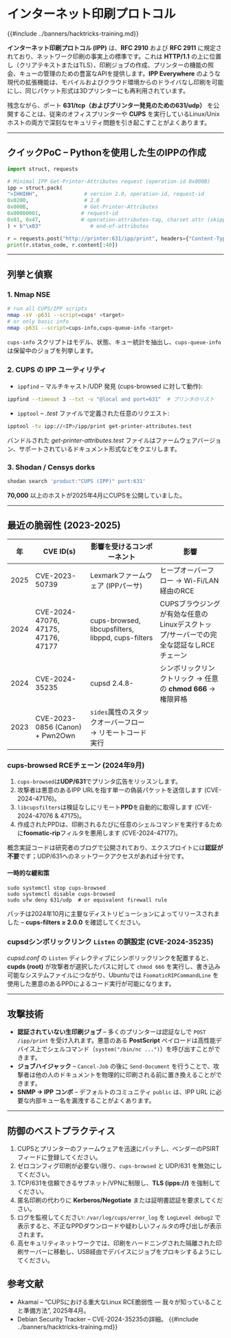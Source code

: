 # インターネット印刷プロトコル

{{#include ../banners/hacktricks-training.md}}

**インターネット印刷プロトコル (IPP)** は、**RFC 2910** および **RFC 2911** に規定されており、ネットワーク印刷の事実上の標準です。これは **HTTP/1.1** の上に位置し（クリアテキストまたはTLS）、印刷ジョブの作成、プリンターの機能の照会、キューの管理のための豊富なAPIを提供します。**IPP Everywhere** のような現代の拡張機能は、モバイルおよびクラウド環境からのドライバなし印刷を可能にし、同じパケット形式は3Dプリンターにも再利用されています。

残念ながら、ポート **631/tcp（およびプリンター発見のための631/udp）** を公開することは、従来のオフィスプリンターや **CUPS** を実行しているLinux/Unixホストの両方で深刻なセキュリティ問題を引き起こすことがよくあります。

---
## クイックPoC – Pythonを使用した生のIPPの作成
```python
import struct, requests

# Minimal IPP Get-Printer-Attributes request (operation-id 0x000B)
ipp = struct.pack(
">IHHIHH",               # version 2.0, operation-id, request-id
0x0200,                  # 2.0
0x000B,                  # Get-Printer-Attributes
0x00000001,             # request-id
0x01, 0x47,             # operation-attributes-tag, charset attr (skipped)
) + b"\x03"                # end-of-attributes

r = requests.post("http://printer:631/ipp/print", headers={"Content-Type":"application/ipp"}, data=ipp)
print(r.status_code, r.content[:40])
```
---
## 列挙と偵察

### 1. Nmap NSE
```bash
# run all CUPS/IPP scripts
nmap -sV -p631 --script=cups* <target>
# or only basic info
nmap -p631 --script=cups-info,cups-queue-info <target>
```
`cups-info` スクリプトはモデル、状態、キュー統計を抽出し、`cups-queue-info` は保留中のジョブを列挙します。

### 2. CUPS の IPP ユーティリティ
* `ippfind` – マルチキャスト/UDP 発見 (cups-browsed に対して動作):
```bash
ippfind --timeout 3 --txt -v "@local and port=631"  # プリンタのリスト
```
* `ipptool` – *.test* ファイルで定義された任意のリクエスト:
```bash
ipptool -tv ipp://<IP>/ipp/print get-printer-attributes.test
```
バンドルされた *get-printer-attributes.test* ファイルはファームウェアバージョン、サポートされているドキュメント形式などをクエリします。

### 3. Shodan / Censys dorks
```bash
shodan search 'product:"CUPS (IPP)" port:631'
```
**70,000** 以上のホストが2025年4月にCUPSを公開していました。

---
## 最近の脆弱性 (2023-2025)

| 年 | CVE ID(s) | 影響を受けるコンポーネント | 影響 |
|------|-----------|--------------------|--------|
| 2025 | CVE-2023-50739 | Lexmarkファームウェア (IPPパーサ) | ヒープオーバーフロー → Wi-Fi/LAN経由のRCE |
| 2024 | CVE-2024-47076, 47175, 47176, 47177 | cups-browsed, libcupsfilters, libppd, cups-filters | CUPSブラウジングが有効な任意のLinuxデスクトップ/サーバーでの完全な認証なしRCEチェーン |
| 2024 | CVE-2024-35235 | cupsd 2.4.8- | シンボリックリンクトリック → 任意の **chmod 666** → 権限昇格 |
| 2023 | CVE-2023-0856 (Canon) + Pwn2Own | `sides`属性のスタックオーバーフロー → リモートコード実行 |

### cups-browsed RCEチェーン (2024年9月)
1. `cups-browsed`は**UDP/631**でプリンタ広告をリッスンします。
2. 攻撃者は悪意のあるIPP URLを指す単一の偽装パケットを送信します (CVE-2024-47176)。
3. `libcupsfilters`は検証なしにリモート**PPD**を自動的に取得します (CVE-2024-47076 & 47175)。
4. 作成されたPPDは、印刷されるたびに任意のシェルコマンドを実行するために**foomatic-rip**フィルタを悪用します (CVE-2024-47177)。

概念実証コードは研究者のブログで公開されており、エクスプロイトには**認証が不要**です；UDP/631へのネットワークアクセスがあれば十分です。

#### 一時的な緩和策
```
sudo systemctl stop cups-browsed
sudo systemctl disable cups-browsed
sudo ufw deny 631/udp  # or equivalent firewall rule
```
パッチは2024年10月に主要なディストリビューションによってリリースされました – **cups-filters ≥ 2.0.0** を確認してください。

### cupsdシンボリックリンク `Listen` の誤設定 (CVE-2024-35235)
*cupsd.conf* の `Listen` ディレクティブにシンボリックリンクを配置すると、**cupds (root)** が攻撃者が選択したパスに対して `chmod 666` を実行し、書き込み可能なシステムファイルにつながり、Ubuntuでは `FoomaticRIPCommandLine` を使用した悪意のあるPPDによるコード実行が可能になります。

---
## 攻撃技術

* **認証されていない生印刷ジョブ** – 多くのプリンターは認証なしで `POST /ipp/print` を受け入れます。悪意のある **PostScript** ペイロードは高性能デバイス上でシェルコマンド（`system("/bin/nc ...")`）を呼び出すことができます。
* **ジョブハイジャック** – `Cancel-Job` の後に `Send-Document` を行うことで、攻撃者は他の人のドキュメントを物理的に印刷される前に置き換えることができます。
* **SNMP → IPP コンボ** – デフォルトのコミュニティ `public` は、IPP URL に必要な内部キュー名を漏洩することがよくあります。

---
## 防御のベストプラクティス
1. CUPSとプリンターのファームウェアを迅速にパッチし、ベンダーのPSIRTフィードに登録してください。
2. ゼロコンフィグ印刷が必要ない限り、`cups-browsed` と UDP/631 を無効にしてください。
3. TCP/631を信頼できるサブネット/VPNに制限し、**TLS (ipps://)** を強制してください。
4. 匿名印刷の代わりに **Kerberos/Negotiate** または証明書認証を要求してください。
5. ログを監視してください: `/var/log/cups/error_log` を `LogLevel debug2` で表示すると、不正なPPDダウンロードや疑わしいフィルタの呼び出しが表示されます。
6. 高セキュリティネットワークでは、印刷をハードニングされた隔離された印刷サーバーに移動し、USB経由でデバイスにジョブをプロキシするようにしてください。

## 参考文献
- Akamai – “CUPSにおける重大なLinux RCE脆弱性 — 我々が知っていることと準備方法”, 2025年4月。
- Debian Security Tracker – CVE-2024-35235の詳細。
{{#include ../banners/hacktricks-training.md}}
